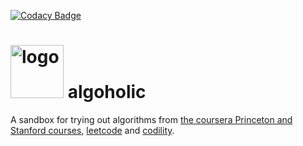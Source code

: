 
[![Codacy Badge](https://api.codacy.com/project/badge/Grade/faa8953754f4444a93bac4deef2dc0b8)](https://www.codacy.com/app/dubovoy/algoholic?utm_source=github.com&utm_medium=referral&utm_content=duboviy/algoholic&utm_campaign=badger)

<h1><img src="https://raw.githubusercontent.com/duboviy/algoholic/master/logo.png" height=85 alt="logo" title="logo"> algoholic</h1>

A sandbox for trying out algorithms from [the coursera Princeton and Stanford courses](https://class.coursera.org/algs4partI-007), [leetcode](https://leetcode.com/) and [codility](https://codility.com/).
